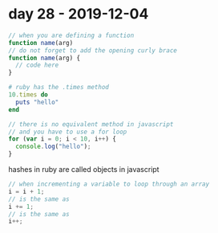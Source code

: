 # day 28 - 2019-12-04

```javascript
// when you are defining a function
function name(arg)
// do not forget to add the opening curly brace
function name(arg) {
  // code here
}
```

```ruby
# ruby has the .times method
10.times do
  puts "hello"
end
```

```javascript
// there is no equivalent method in javascript
// and you have to use a for loop
for (var i = 0; i < 10, i++) {
  console.log("hello");
}
```

hashes in ruby are called objects in javascript

```javascript
// when incrementing a variable to loop through an array
i = i + 1;
// is the same as
i += 1;
// is the same as
i++;
```
